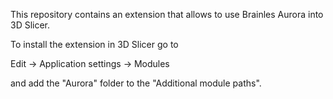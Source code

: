 This repository contains an extension that allows to use Brainles Aurora into 3D Slicer.

To install the extension in 3D Slicer go to

Edit -> Application settings -> Modules

and add the "Aurora" folder to the "Additional module paths".
